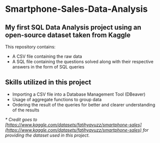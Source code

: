 # Smartphone-Sales-Data-Analysis
## My first SQL Data Analysis project using an open-source dataset taken from Kaggle
This repository contains:
- A CSV file containing the raw data
- A SQL file containing the questions solved along with their respective answers in the form of SQL queries
## Skills utilized in this project
- Importing a CSV file into a Database Management Tool (DBeaver)
- Usage of aggregate functions to group data
- Ordering the result of the queries for better and clearer understanding of the results

_* Credit goes to [https://www.kaggle.com/datasets/fatihyavuzz/smartphone-sales](https://www.kaggle.com/datasets/fatihyavuzz/smartphone-sales) for providing the dataset used in this project._
